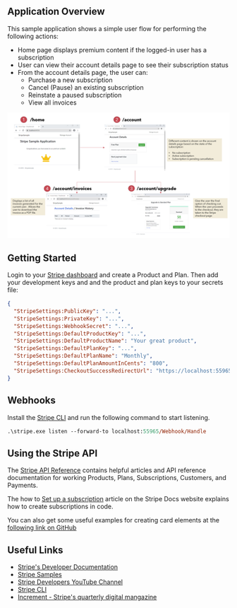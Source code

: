 ## Application Overview

This sample application shows a simple user flow for performing the following actions:

* Home page displays premium content if the logged-in user has a subscription
* User can view their account details page to see their subscription status
* From the account details page, the user can:
  * Purchase a new subscription
  * Cancel (Pause) an existing subscription
  * Reinstate a paused subscription
  * View all invoices

![alt-text][application-overview]

## Getting Started

Login to your [Stripe dashboard](https://dashboard.stripe.com) and create a Product and Plan.  Then add your development keys and and the product and plan keys to your secrets file:

```json
{
  "StripeSettings:PublicKey": "...",
  "StripeSettings:PrivateKey": "...",
  "StripeSettings:WebhookSecret": "...",
  "StripeSettings:DefaultProductKey": "...",
  "StripeSettings:DefaultProductName": "Your great product",
  "StripeSettings:DefaultPlanKey": "...",
  "StripeSettings:DefaultPlanName": "Monthly",
  "StripeSettings:DefaultPlanAmountInCents": "800",
  "StripeSettings:CheckoutSuccessRedirectUrl": "https://localhost:55965/Subscription/UpgradeCB?sessionId={CHECKOUT_SESSION_ID}"
}
```

## Webhooks

Install the [Stripe CLI](https://github.com/stripe/stripe-cli) and run the following command to start listening.

```ps
.\stripe.exe listen --forward-to localhost:55965/Webhook/Handle
```



## Using the Stripe API

The [Stripe API Reference](https://stripe.com/docs/api) contains helpful articles and API reference documentation for working Products, Plans, Subscriptions, Customers, and Payments.

The how to [Set up a subscription](https://stripe.com/docs/billing/subscriptions/set-up-subscription) article on the Stripe Docs website explains 
how to create subscriptions in code.

You can also get some useful examples for creating card elements at the [following link on GitHub](https://stripe.dev/elements-examples/)

[application-overview]: ./docs-images/application-overview.png "Application user flows diagram"

## Useful Links

* [Stripe's Developer Documentation](https://stripe.com/docs#developer-digest)
* [Stripe Samples](https://stripe.dev/samples/#/)
* [Stripe Developers YouTube Channel](https://www.youtube.com/stripedevelopers)
* [Stripe CLI](https://github.com/stripe/stripe-cli#installation)
* [Increment - Stripe's quarterly digital mangazine](https://increment.com/)
